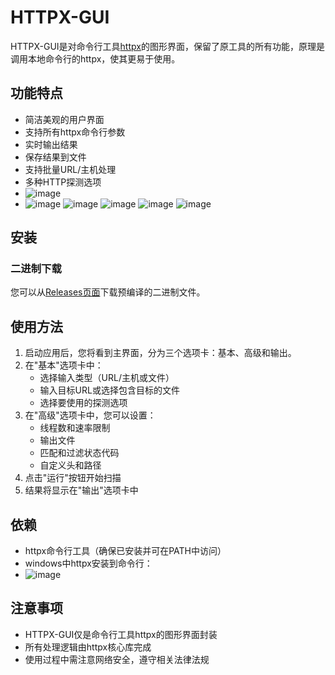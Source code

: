 # HTTPX-GUI

HTTPX-GUI是对命令行工具[httpx](https://github.com/projectdiscovery/httpx)的图形界面，保留了原工具的所有功能，原理是调用本地命令行的httpx，使其更易于使用。

## 功能特点

- 简洁美观的用户界面
- 支持所有httpx命令行参数
- 实时输出结果
- 保存结果到文件
- 支持批量URL/主机处理
- 多种HTTP探测选项
- ![image](https://github.com/user-attachments/assets/24645879-e6b8-4984-b10e-0bba66a1caee)
- ![image](https://github.com/user-attachments/assets/058684ce-d8fc-4df4-98fe-f0fa7d93c544)
![image](https://github.com/user-attachments/assets/e07c964d-c6c0-4557-9041-b55dcab2a7ee)
![image](https://github.com/user-attachments/assets/cd2fb960-28c8-4c3c-a7f9-8f66fc3968b5)
![image](https://github.com/user-attachments/assets/bf8426b7-f6c6-432a-9d30-1ce989a7e713)
![image](https://github.com/user-attachments/assets/d1849321-8818-44f8-9031-da25276bb52e)

## 安装

### 二进制下载

您可以从[Releases页面](https://github.com/projectdiscovery/httpx/releases)下载预编译的二进制文件。

## 使用方法

1. 启动应用后，您将看到主界面，分为三个选项卡：基本、高级和输出。
2. 在"基本"选项卡中：
   - 选择输入类型（URL/主机或文件）
   - 输入目标URL或选择包含目标的文件
   - 选择要使用的探测选项
3. 在"高级"选项卡中，您可以设置：
   - 线程数和速率限制
   - 输出文件
   - 匹配和过滤状态代码
   - 自定义头和路径
4. 点击"运行"按钮开始扫描
5. 结果将显示在"输出"选项卡中

## 依赖

- httpx命令行工具（确保已安装并可在PATH中访问）
- windows中httpx安装到命令行：
- ![image](https://github.com/user-attachments/assets/6ddf5ecf-e9d8-49d1-8c6b-214969e183d5)


## 注意事项

- HTTPX-GUI仅是命令行工具httpx的图形界面封装
- 所有处理逻辑由httpx核心库完成
- 使用过程中需注意网络安全，遵守相关法律法规

